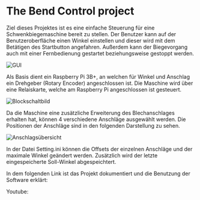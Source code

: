 The Bend Control project
=======================
Ziel dieses Projektes ist es eine einfache Steuerung für eine Schwenkbiegemaschine bereit zu stellen. Der Benutzer kann auf der Benutzeroberfläche einen Winkel einstellen und dieser wird mit dem Betätigen des Startbutton angefahren. Außerdem kann der Biegevorgang auch mit einer Fernbedienung gestartet beziehungsweise gestoppt werden.

![GUI](https://user-images.githubusercontent.com/74402649/173091997-91704721-b7f8-4ba4-814e-5833e5d7094b.png)

Als Basis dient ein Raspberry Pi 3B+, an welchen für Winkel und Anschlag ein Drehgeber (Rotary Encoder) angeschlossen ist. Die Maschine wird über eine Relaiskarte, welche am Raspberry Pi angeschlossen ist gesteuert.

![Blockschaltbild](https://user-images.githubusercontent.com/74402649/173093690-f0c3f352-85b0-4417-9725-6c1419003c65.png)

Da die Maschine eine zusätzliche Erweiterung des Blechanschlages erhalten hat, können 4 verschiedene Anschläge ausgewählt werden. Die Positionen der Anschläge sind in den folgenden Darstellung zu sehen.

![Anschlagsübersicht](https://user-images.githubusercontent.com/74402649/173094121-9cffd107-f323-4961-802a-e0d004216b90.png)

In der Datei Setting.ini können die Offsets der einzelnen Anschläge und der maximale Winkel geändert werden. Zusätzlich wird der letzte eingespeicherte Soll-Winkel abgespeichtert.

In dem folgenden Link ist das Projekt dokumentiert und die Benutzung der Software erklärt:

Youtube:



